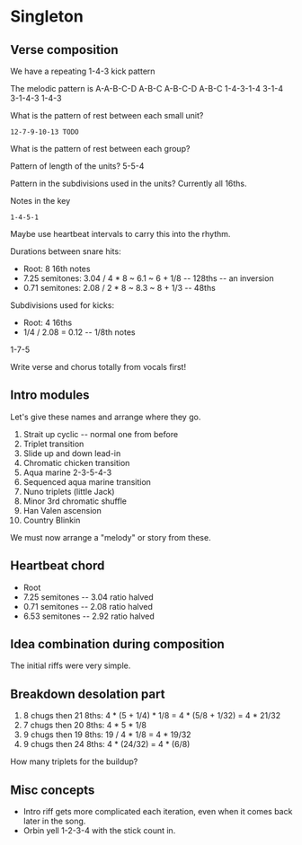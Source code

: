 # Singleton

## Verse composition

We have a repeating 1-4-3 kick pattern

The melodic pattern is A-A-B-C-D A-B-C A-B-C-D A-B-C
                       1-4-3-1-4 3-1-4 3-1-4-3 1-4-3

What is the pattern of rest between each small unit?

    12-7-9-10-13 TODO

What is the pattern of rest between each group?

Pattern of length of the units? 5-5-4

Pattern in the subdivisions used in the units? Currently all 16ths.

Notes in the key

    1-4-5-1

Maybe use heartbeat intervals to carry this into the rhythm.

Durations between snare hits:

* Root: 8 16th notes
* 7.25 semitones: 3.04 / 4 * 8 ~ 6.1 ~ 6 + 1/8 -- 128ths -- an inversion
* 0.71 semitones: 2.08 / 2 * 8 ~ 8.3 ~ 8 + 1/3 -- 48ths

Subdivisions used for kicks:

* Root: 4 16ths
* 1/4 / 2.08 = 0.12 -- 1/8th notes

1-7-5

Write verse and chorus totally from vocals first!


## Intro modules

Let's give these names and arrange where they go.

1. Strait up cyclic -- normal one from before
2. Triplet transition
3. Slide up and down lead-in
4. Chromatic chicken transition
5. Aqua marine 2-3-5-4-3
6. Sequenced aqua marine transition
7. Nuno triplets (little Jack)
8. Minor 3rd chromatic shuffle
9. Han Valen ascension
10. Country Blinkin

We must now arrange a "melody" or story from these.


## Heartbeat chord

* Root
* 7.25 semitones -- 3.04 ratio halved
* 0.71 semitones -- 2.08 ratio halved
* 6.53 semitones -- 2.92 ratio halved


## Idea combination during composition

The initial riffs were very simple.


## Breakdown desolation part

1. 8 chugs then 21 8ths: 4 * (5 + 1/4) * 1/8 = 4 * (5/8 + 1/32) = 4 * 21/32
2. 7 chugs then 20 8ths: 4 * 5 * 1/8
3. 9 chugs then 19 8ths: 19 / 4 * 1/8 = 4 * 19/32
4. 9 chugs then 24 8ths: 4 * (24/32) = 4 * (6/8)

How many triplets for the buildup?


## Misc concepts

* Intro riff gets more complicated each iteration, even when it comes back
  later in the song.
* Orbin yell 1-2-3-4 with the stick count in.
